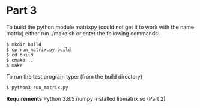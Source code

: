 Part 3
======
To build the python module matrixpy (could not get it to work with the name matrix) either run ./make.sh or enter the following commands:

```
$ mkdir build
$ cp run_matrix.py build
$ cd build
$ cmake ..
$ make
```
To run the test program type: (from the build directory)

```
$ python3 run_matrix.py
```

**Requirements**
Python 3.8.5
numpy
Installed libmatrix.so (Part 2)
